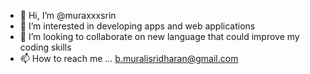 - 👋 Hi, I’m @muraxxxsrin
- 👀 I’m interested in developing apps and web applications 
- 💞️ I’m looking to collaborate on new language that could improve my coding skills 
- 📫 How to reach me ... b.muralisridharan@gmail.com

<!---
muraxxxsrin/muraxxxsrin is a ✨ special ✨ repository because its `README.md` (this file) appears on your GitHub profile.
You can click the Preview link to take a look at your changes.
--->

